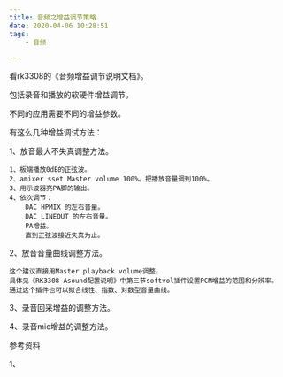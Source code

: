 ```yaml
---
title: 音频之增益调节策略
date: 2020-04-06 10:28:51
tags:
	- 音频

---
```




看rk3308的《音频增益调节说明文档》。

包括录音和播放的软硬件增益调节。



不同的应用需要不同的增益参数。

有这么几种增益调试方法：

1、放音最大不失真调整方法。

```
1、板端播放0dB的正弦波。
2、amixer sset Master volume 100%。把播放音量调到100%。
3、用示波器亮PA脚的输出。
4、依次调节：
	DAC HPMIX 的左右音量。
	DAC LINEOUT 的左右音量。
	PA增益。
	直到正弦波接近失真为止。
```

2、放音音量曲线调整方法。

```
这个建议直接用Master playback volume调整。
具体见《RK3308 Asound配置说明》中第三节softvol插件设置PCM增益的范围和分辨率。
通过这个插件也可以拟合线性、指数、对数型音量曲线。
```



3、录音回采增益的调整方法。

4、录音mic增益的调整方法。



参考资料

1、

